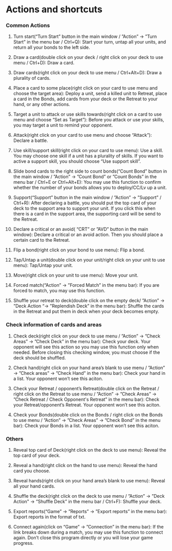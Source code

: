 # Actions and shortcuts

### Common Actions

1. Turn start(“Turn Start” button in the main window / ”Action” → ”Turn Start” in the menu bar / Ctrl+Q): Start your turn, untap all your units, and return all your bonds to the left side.

2. Draw a card(double click on your deck / right click on your deck to use menu / Ctrl+D): Draw a card.

3. Draw cards(right click on your deck to use menu / Ctrl+Alt+D): Draw a plurality of cards.

4. Place a card to some place(right click on your card to use menu and choose the target area): Deploy a unit, send a killed unit to Retreat, place a card in the Bonds, add cards from your deck or the Retreat to your hand, or any other actions.

5. Target a unit to attack or use skills towards(right click on a card to use menu and choose “Set as Target”): Before you attack or use your skills, you may target a unit to remind your opponent.

6. Attack(right click on your card to use menu and choose “Attack”): Declare a battle.

7. Use skill/support skill(right click on your card to use menu): Use a skill. You may choose one skill if a unit has a plurality of skills. If you want to active a support skill, you should choose “Use support skill”.

8. Slide bond cards to the right side to count bonds(“Count Bond” button in the main window / ”Action” → ”Count Bond” or ”Count Bonds” in the menu bar / Ctrl+E or Ctrl+Alt+E): You may use this function to confirm whether the number of your bonds allows you to deploy/CC/Lv up a unit.

9. Support(“Support” button in the main window / ”Action” → ”Support” / Ctrl+R): After declaring a battle, you should put the top card of your deck to the support area to support your unit. If you click this when there is a card in the support area, the supporting card will be send to the Retreat.

10. Declare a critical or an avoid( “CRT” or ”AVD” button in the main window): Declare a critical or an avoid action. Then you should place a certain card to the Retreat.

11. Flip a bond(right click on your bond to use menu): Flip a bond.

12. Tap/Untap a unit(double click on your unit/right click on your unit to use menu): Tap/Untap your unit.

13. Move(right click on your unit to use menu): Move your unit.

14. Forced match(“Action” → ”Forced Match” in the menu bar): If you are forced to match, you may use this function.

15. Shuffle your retreat to deck(double click on the empty deck/ ”Action” → ”Deck Action “→ ”Replendish Deck” in the menu bar): Shuffle the cards in the Retreat and put them in deck when your deck becomes empty.



### Check information of cards and areas

1.  Check deck(right click on your deck to use menu / ”Action” → ”Check Areas” → ”Check Deck” in the menu bar): Check your deck. Your opponent will see this action so you may use this function only when needed. Before closing this checking window, you must choose if the deck should be shuffled.

2.  Check hand(right click on your hand area’s blank to use menu / ”Action” → ”Check areas” → ”Check Hand” in the menu bar): Check your hand in a list. Your opponent won’t see this aciton.

3.  Check your Retreat / opponent’s Retreat(double click on the Retreat / right click on the Retreat to use menu / ”Action” → ”Check Areas” → ”Check Retreat / Check Opponent's Retreat” in the menu bar): Check your Retreat/opponent’s Retreat. Your opponent won’t see this aciton.

4.  Check your Bonds(double click on the Bonds / right click on the Bonds to use menu / ”Action” → ”Check Areas” → ”Check Bond” in the menu bar): Check your Bonds in a list. Your opponent won’t see this aciton.

### Others

1. Reveal top card of Deck(right click on the deck to use menu): Reveal the top card of your deck.

2. Reveal a hand(right click on the hand to use menu): Reveal the hand card you choose.

3. Reveal hands(right click on your hand area’s blank to use menu): Reveal all your hand cards.

4. Shuffle the deck(right click on the deck to use menu / ”Action” → ”Deck Action" →  “Shuffle Deck” in the menu bar / Ctrl+F): Shuffle your deck.

5. Export reports(“Game” → ”Reports” → ”Export reports” in the menu bar): Export reports in the format of txt.

6. Connect again(click on “Game” → ”Connection” in the menu bar): If the link breaks down during a match, you may use this function to connect again. Don’t close this program directly or you will lose your game progress.

